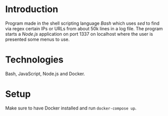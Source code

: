 # Introduction

Program made in the shell scripting language *Bash* which uses *sed* to find via regex certain IPs or URLs from about 50k lines in a log file. The program starts a *Node.js* application on port 1337 on localhost where the user is presented some menus to use. 

# Technologies 

Bash, JavaScript, Node.js and Docker.

# Setup

Make sure to have Docker installed and run `docker-compose up`.